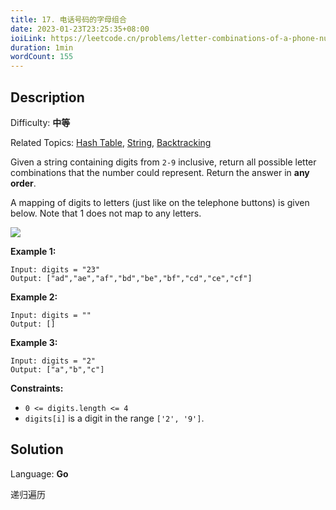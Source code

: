 ```yaml
---
title: 17. 电话号码的字母组合
date: 2023-01-23T23:25:35+08:00
ioiLink: https://leetcode.cn/problems/letter-combinations-of-a-phone-number/
duration: 1min
wordCount: 155
---
```


## Description

Difficulty: **中等**

Related Topics: [Hash Table](https://leetcode.cn/tag/https://leetcode.cn/tag/hash-table//), [String](https://leetcode.cn/tag/https://leetcode.cn/tag/string//), [Backtracking](https://leetcode.cn/tag/https://leetcode.cn/tag/backtracking//)


Given a string containing digits from `2-9` inclusive, return all possible letter combinations that the number could represent. Return the answer in **any order**.

A mapping of digits to letters (just like on the telephone buttons) is given below. Note that 1 does not map to any letters.

![](https://assets.leetcode.com/uploads/2022/03/15/1200px-telephone-keypad2svg.png)

**Example 1:**

```
Input: digits = "23"
Output: ["ad","ae","af","bd","be","bf","cd","ce","cf"]
```

**Example 2:**

```
Input: digits = ""
Output: []
```

**Example 3:**

```
Input: digits = "2"
Output: ["a","b","c"]
```

**Constraints:**

*   `0 <= digits.length <= 4`
*   `digits[i]` is a digit in the range `['2', '9']`.


## Solution

Language: **Go**

递归遍历

